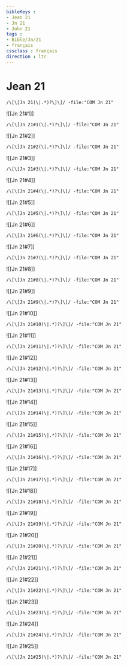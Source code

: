 ```yaml
---
bibleKeys : 
- Jean 21
- Jn 21
- John 21
tags : 
- Bible/Jn/21
- français
cssclass : français
direction : ltr
---
```


# Jean 21

```query
/\[\[Jn 21(\|.*)?\]\]/ -file:"COM Jn 21"
```



![[Jn 21#1]]

```query
/\[\[Jn 21#1(\|.*)?\]\]/ -file:"COM Jn 21"
```

![[Jn 21#2]]

```query
/\[\[Jn 21#2(\|.*)?\]\]/ -file:"COM Jn 21"
```

![[Jn 21#3]]

```query
/\[\[Jn 21#3(\|.*)?\]\]/ -file:"COM Jn 21"
```

![[Jn 21#4]]

```query
/\[\[Jn 21#4(\|.*)?\]\]/ -file:"COM Jn 21"
```

![[Jn 21#5]]

```query
/\[\[Jn 21#5(\|.*)?\]\]/ -file:"COM Jn 21"
```

![[Jn 21#6]]

```query
/\[\[Jn 21#6(\|.*)?\]\]/ -file:"COM Jn 21"
```

![[Jn 21#7]]

```query
/\[\[Jn 21#7(\|.*)?\]\]/ -file:"COM Jn 21"
```

![[Jn 21#8]]

```query
/\[\[Jn 21#8(\|.*)?\]\]/ -file:"COM Jn 21"
```

![[Jn 21#9]]

```query
/\[\[Jn 21#9(\|.*)?\]\]/ -file:"COM Jn 21"
```

![[Jn 21#10]]

```query
/\[\[Jn 21#10(\|.*)?\]\]/ -file:"COM Jn 21"
```

![[Jn 21#11]]

```query
/\[\[Jn 21#11(\|.*)?\]\]/ -file:"COM Jn 21"
```

![[Jn 21#12]]

```query
/\[\[Jn 21#12(\|.*)?\]\]/ -file:"COM Jn 21"
```

![[Jn 21#13]]

```query
/\[\[Jn 21#13(\|.*)?\]\]/ -file:"COM Jn 21"
```

![[Jn 21#14]]

```query
/\[\[Jn 21#14(\|.*)?\]\]/ -file:"COM Jn 21"
```

![[Jn 21#15]]

```query
/\[\[Jn 21#15(\|.*)?\]\]/ -file:"COM Jn 21"
```

![[Jn 21#16]]

```query
/\[\[Jn 21#16(\|.*)?\]\]/ -file:"COM Jn 21"
```

![[Jn 21#17]]

```query
/\[\[Jn 21#17(\|.*)?\]\]/ -file:"COM Jn 21"
```

![[Jn 21#18]]

```query
/\[\[Jn 21#18(\|.*)?\]\]/ -file:"COM Jn 21"
```

![[Jn 21#19]]

```query
/\[\[Jn 21#19(\|.*)?\]\]/ -file:"COM Jn 21"
```

![[Jn 21#20]]

```query
/\[\[Jn 21#20(\|.*)?\]\]/ -file:"COM Jn 21"
```

![[Jn 21#21]]

```query
/\[\[Jn 21#21(\|.*)?\]\]/ -file:"COM Jn 21"
```

![[Jn 21#22]]

```query
/\[\[Jn 21#22(\|.*)?\]\]/ -file:"COM Jn 21"
```

![[Jn 21#23]]

```query
/\[\[Jn 21#23(\|.*)?\]\]/ -file:"COM Jn 21"
```

![[Jn 21#24]]

```query
/\[\[Jn 21#24(\|.*)?\]\]/ -file:"COM Jn 21"
```

![[Jn 21#25]]

```query
/\[\[Jn 21#25(\|.*)?\]\]/ -file:"COM Jn 21"
```


